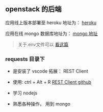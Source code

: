 ## openstack 的后端

应用线上版本部署至 heroku
地址为： [heroku](https://arcane-retreat-67163.herokuapp.com/)

应用在线 mongo 数据库地址为：
[mongo 地址](https://cloud.mongodb.com/v2/5f17ed30646c0f13a3c88946#metrics/replicaSet/5f17f1815081236ac7fedd06/explorer/note-app/notes/find)


> 关于.env文件可以
[看这篇](https://medium.com/the-node-js-collection/making-your-node-js-work-everywhere-with-environment-variables-2da8cdf6e786)

### requests 目录下

- 是安装了 vscode 拓展： REST Client

- 使用: ctrl + Alt + R 
[REST Client github](https://github.com/Huachao/vscode-restclient)

- 学习 nodejs
- 熟悉各种操作， 用到 mongo
